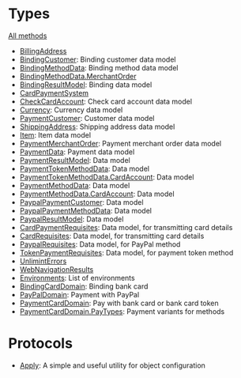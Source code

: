 # Types

[All methods](/Code%20Documentation/UnlimintSDK-Core)


  - [BillingAddress](/Code%20Documentation/UnlimintSDK-UI/BindingErrors.md)
  - [BindingCustomer](/Code%20Documentation/UnlimintSDK-Core/BindingCustomer.md):
    Binding customer data model
  - [BindingMethodData](/Code%20Documentation/UnlimintSDK-Core/BindingMethodData.md):
    Binding method data model
  - [BindingMethodData.MerchantOrder](/Code%20Documentation/UnlimintSDK-Core/BindingMethodData_MerchantOrder.md)
  - [BindingResultModel](/Code%20Documentation/UnlimintSDK-Core/BindingResultModel.md):
    Binding data model
  - [CardPaymentSystem](/Code%20Documentation/UnlimintSDK-Core/CardPaymentSystem.md)
  - [CheckCardAccount](/Code%20Documentation/UnlimintSDK-Core/CheckCardAccount.md):
    Check card account data model
  - [Currency](/Code%20Documentation/UnlimintSDK-Core/Currency.md):
    Currency data model
  - [PaymentCustomer](/Code%20Documentation/UnlimintSDK-Core/PaymentCustomer.md):
    Customer data model
  - [ShippingAddress](/Code%20Documentation/UnlimintSDK-Core/ShippingAddress.md):
    Shipping address data model
  - [Item](/Code%20Documentation/UnlimintSDK-Core/Item.md):
    Item data model
  - [PaymentMerchantOrder](/Code%20Documentation/UnlimintSDK-Core/PaymentMerchantOrder.md):
    Payment merchant order data model
  - [PaymentData](/Code%20Documentation/UnlimintSDK-Core/PaymentData.md):
    Payment data model
  - [PaymentResultModel](/Code%20Documentation/UnlimintSDK-Core/PaymentResultModel.md):
    Data model
  - [PaymentTokenMethodData](/Code%20Documentation/UnlimintSDK-Core/PaymentTokenMethodData.md):
    Data model
  - [PaymentTokenMethodData.CardAccount](/Code%20Documentation/UnlimintSDK-Core/PaymentTokenMethodData_CardAccount.md):
    Data model
  - [PaymentMethodData](/Code%20Documentation/UnlimintSDK-Core/PaymentMethodData.md):
    Data model
  - [PaymentMethodData.CardAccount](/Code%20Documentation/UnlimintSDK-Core/PaymentMethodData_CardAccount.md):
    Data model
  - [PaypalPaymentCustomer](/Code%20Documentation/UnlimintSDK-Core/PaypalPaymentCustomer.md):
    Data model
  - [PaypalPaymentMethodData](/Code%20Documentation/UnlimintSDK-Core/PaypalPaymentMethodData.md):
    Data model
  - [PaypalResultModel](/Code%20Documentation/UnlimintSDK-Core/PaypalResultModel.md):
    Data model
  - [CardPaymentRequisites](/Code%20Documentation/UnlimintSDK-Core/CardPaymentRequisites.md):
    Data model, for transmitting card details
  - [CardRequisites](/Code%20Documentation/UnlimintSDK-Core/CardRequisites.md):
    Data model, for transmitting card details
  - [PaypalRequisites](/Code%20Documentation/UnlimintSDK-Core/PaypalRequisites.md):
    Data model, for PayPal method
  - [TokenPaymentRequisites](/Code%20Documentation/UnlimintSDK-Core/TokenPaymentRequisites.md):
    Data model, for payment token method
  - [UnlimintErrors](/Code%20Documentation/UnlimintSDK-Core/UnlimintErrors.md)
  - [WebNavigationResults](/Code%20Documentation/UnlimintSDK-Core/WebNavigationResults.md)
  - [Environments](/Code%20Documentation/UnlimintSDK-Core/Environments.md):
    List of environments
  - [BindingCardDomain](/Code%20Documentation/UnlimintSDK-Core/BindingCardDomain.md):
    Binding bank card
  - [PayPalDomain](/Code%20Documentation/UnlimintSDK-Core/PayPalDomain.md):
    Payment with PayPal
  - [PaymentCardDomain](/Code%20Documentation/UnlimintSDK-Core/PaymentCardDomain.md):
    Pay with bank card or bank card token
  - [PaymentCardDomain.PayTypes](/Code%20Documentation/UnlimintSDK-Core/PaymentCardDomain_PayTypes.md):
    Payment variants for methods

# Protocols

  - [Apply](/Code%20Documentation/UnlimintSDK-Core/Apply.md):
    A simple and useful utility for object configuration
